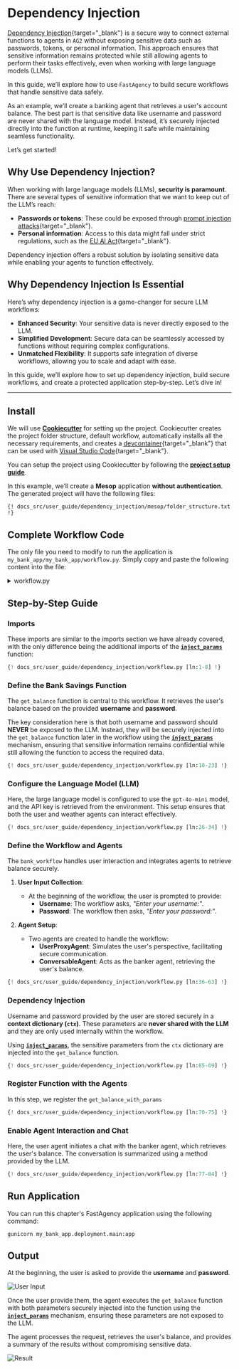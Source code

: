 # Dependency Injection

[Dependency Injection](https://en.wikipedia.org/wiki/Dependency_injection){target="_blank"} is a secure way to connect external functions to agents in `AG2` without exposing sensitive data such as passwords, tokens, or personal information. This approach ensures that sensitive information remains protected while still allowing agents to perform their tasks effectively, even when working with large language models (LLMs).

In this guide, we’ll explore how to use `FastAgency` to build secure workflows that handle sensitive data safely.

As an example, we’ll create a banking agent that retrieves a user's account balance. The best part is that sensitive data like username and password are never shared with the language model. Instead, it’s securely injected directly into the function at runtime, keeping it safe while maintaining seamless functionality.

Let’s get started!


## Why Use Dependency Injection?

When working with large language models (LLMs), **security is paramount**. There are several types of sensitive information that we want to keep out of the LLM’s reach:

- **Passwords or tokens**: These could be exposed through [prompt injection attacks](https://en.wikipedia.org/wiki/Prompt_injection){target="_blank"}.
- **Personal information**: Access to this data might fall under strict regulations, such as the [EU AI Act](https://www.europarl.europa.eu/topics/en/article/20230601STO93804/eu-ai-act-first-regulation-on-artificial-intelligence){target="_blank"}.

Dependency injection offers a robust solution by isolating sensitive data while enabling your agents to function effectively.

## Why Dependency Injection Is Essential

Here’s why dependency injection is a game-changer for secure LLM workflows:

- **Enhanced Security**: Your sensitive data is never directly exposed to the LLM.
- **Simplified Development**: Secure data can be seamlessly accessed by functions without requiring complex configurations.
- **Unmatched Flexibility**: It supports safe integration of diverse workflows, allowing you to scale and adapt with ease.

In this guide, we’ll explore how to set up dependency injection, build secure workflows, and create a protected application step-by-step. Let’s dive in!

---

## Install

We will use [**Cookiecutter**](../../../user-guide/cookiecutter/index.md) for setting up the project. Cookiecutter creates the project folder structure, default workflow, automatically installs all the necessary requirements, and creates a [devcontainer](https://code.visualstudio.com/docs/devcontainers/containers){target="_blank"} that can be used with [Visual Studio Code](https://code.visualstudio.com/){target="_blank"}.

You can setup the project using Cookiecutter by following the [**project setup guide**](../../../user-guide/cookiecutter/index.md).

In this example, we’ll create a **Mesop** application **without authentication**. The generated project will have the following files:

```console
{! docs_src/user_guide/dependency_injection/mesop/folder_structure.txt !}
```

## Complete Workflow Code
The only file you need to modify to run the application is `my_bank_app/my_bank_app/workflow.py`. Simply copy and paste the following content into the file:

<details>
<summary>workflow.py</summary>
```python
{! docs_src/user_guide/dependency_injection/workflow.py !}
```
</details>

## Step-by-Step Guide

### Imports
These imports are similar to the imports section we have already covered, with the only difference being the additional imports of the [**`inject_params`**](../../../api/fastagency/api/dependency_injection/inject_params.md) function:

```python hl_lines="7"
{! docs_src/user_guide/dependency_injection/workflow.py [ln:1-8] !}
```

### Define the Bank Savings Function

The `get_balance` function is central to this workflow. It retrieves the user's balance based on the provided **username** and **password**.

The key consideration here is that both username and password should **NEVER** be exposed to the LLM. Instead, they will be securely injected into the `get_balance` function later in the workflow using the [**`inject_params`**](../../../api/fastagency/api/dependency_injection/inject_params.md) mechanism, ensuring that sensitive information remains confidential while still allowing the function to access the required data.

```python
{! docs_src/user_guide/dependency_injection/workflow.py [ln:10-23] !}
```


### Configure the Language Model (LLM)
Here, the large language model is configured to use the `gpt-4o-mini` model, and the API key is retrieved from the environment. This setup ensures that both the user and weather agents can interact effectively.

```python
{! docs_src/user_guide/dependency_injection/workflow.py [ln:26-34] !}
```

### Define the Workflow and Agents

The `bank_workflow` handles user interaction and integrates agents to retrieve balance securely.


1. **User Input Collection**:
    - At the beginning of the workflow, the user is prompted to provide:
        - **Username**: The workflow asks, *"Enter your username:"*.
        - **Password**: The workflow then asks, *"Enter your password:"*.

2. **Agent Setup**:
    - Two agents are created to handle the workflow:
        - **UserProxyAgent**: Simulates the user's perspective, facilitating secure communication.
        - **ConversableAgent**: Acts as the banker agent, retrieving the user's balance.

```python
{! docs_src/user_guide/dependency_injection/workflow.py [ln:36-63] !}
```

### Dependency Injection
Username and password provided by the user are stored securely in a **context dictionary (`ctx`)**.
These parameters are **never shared with the LLM** and they are only used internally within the workflow.

Using [**`inject_params`**](../../../api/fastagency/api/dependency_injection/inject_params.md), the sensitive parameters from the `ctx` dictionary are injected into the `get_balance` function.

```python
{! docs_src/user_guide/dependency_injection/workflow.py [ln:65-69] !}
```

### Register Function with the Agents
In this step, we register the `get_balance_with_params`
```python
{! docs_src/user_guide/dependency_injection/workflow.py [ln:70-75] !}
```

### Enable Agent Interaction and Chat
Here, the user agent initiates a chat with the banker agent, which retrieves the user's balance. The conversation is summarized using a method provided by the LLM.

```python
{! docs_src/user_guide/dependency_injection/workflow.py [ln:77-84] !}
```

## Run Application

You can run this chapter's FastAgency application using the following command:

```console
gunicorn my_bank_app.deployment.main:app
```

## Output
At the beginning, the user is asked to provide the **username** and **password**.

![User Input](./images/user_input.png)

Once the user provide them, the agent executes the `get_balance` function with both parameters securely injected into the function using the [**`inject_params`**](../../../api/fastagency/api/dependency_injection/inject_params.md) mechanism, ensuring these parameters are not exposed to the LLM.

The agent processes the request, retrieves the user's balance, and provides a summary of the results without compromising sensitive data.

![Result](./images/result.png)
